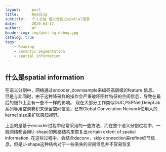 ```yaml
---
layout:     post
title:      Reading
subtitle:   个人总结_语义分割之spatial信息
date:       2020-04-17
author:     WY
header-img: img/post-bg-debug.jpg
catalog: true
tags:
    - Reading
    - Semantic Segmentation
    - spatial information
---
```


## 什么是spatial information
在语义分割中，网络通过encoder_downsample来编码高层级的feature 信息。 但是与此同时，由于这种降采样的操作会严重破坏图片特征的空间信息，导致在最后的细节上会有一些不一样的影响。 
现在大部分工作类似DUC,PSPNet,DeepLab系列等用空洞卷积来保留空间信息，已有Global Convolution Network使用大的kernel size来扩张感知视野。

上面的是基于encoder过程中经常采用的一些方法，而在整个语义分割过程中，一般网络都会用U-shape的网络结构来恢复出certain extent of spatial information. 在这些过程中，会结合deconv，skip connection来refine细节信息，但是U-shape这种结构对于一些丢失的空间信息并不容易恢复

